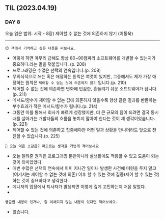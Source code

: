 ## TIL (2023.04.19)

### DAY 8

오늘 읽은 범위: 시작 - 8장) 제어할 수 없는 것에 의존하지 않기 (이동욱)

---

```
😉 책에서 기억하고 싶은 내용을 써보세요.
```

- 어떻게 하면 아무리 급해도 항상 80~90점짜리 소프트웨어를 개발할 수 있는지가 중요하다.라는 말을 덧붙입니다. (p. 208)
- 프로그래밍은 수많은 선택의 연속입니다.(p. 208)
- 무의식적으로 쓰는 혹은 애정하는 원칙은 여럿이 있지만, 그중에서도 제가 가장 애정하는 원칙은 `제어할 수 없는 것에 의존하지 않기` 입니다.(p. 210)
- 제어할 수 없는 것에 의존하면 변화에 민감한, 흔들리기 쉬운 소프트웨어가 됩니다.(p. 211)
- 메서드/함수가 제어할 수 없는 값에 의존하지 않을수록 항상 같은 결과를 반환하는 부수효과가 적은 메서드/함수가 됩니다.(p. 214)
- 그동안 이를 통해서 회사가 빠르게 성장했지만, 더 큰 규모의 팀이 되려면 결국 동시대를 살아가는 개발자들의 흐름을 놓치지 말아야 한다는 것이 제 생각이였습니다.(p. 221)
- 제어할 수 있는 것에 의존하고 집중해야만 어떤 일과 상황을 만나더라도 앞으로 전진할 수 있습니다.(p. 225)

```
🤔 오늘 익은 소감은? 떠오르는 생각을 가볍게 적어보세요
```

- 오늘 알려준 원칙은 프로그래밍 뿐만아니라 실생활에도 적용할 수 있고 도움이 되는 것이 의미있었다.
- 매번 수많은 선택의 연속에서 이미 지나간 일이나 발생한 사건에 미련을 두지 말고(여기서는 제어할 수 없는 것에 의존) 이후 할 수 있는 것에 집중(제어 할 수 있는 것)하는 것이 중요하다고 생각한다.
- 메니저의 입장에서 퇴사자가 발생되면 이렇게 깊게 고민하는지 처음 알았다.
-

```
궁금한 내용이 있거나, 잘 이해되지 않는 내용이 있다면 적어보세요.
```

- 없습니다.
